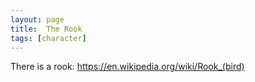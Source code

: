 ```yaml
---
layout: page
title:  The Rook
tags: [character]
---
```


There is a rook: https://en.wikipedia.org/wiki/Rook_(bird)
